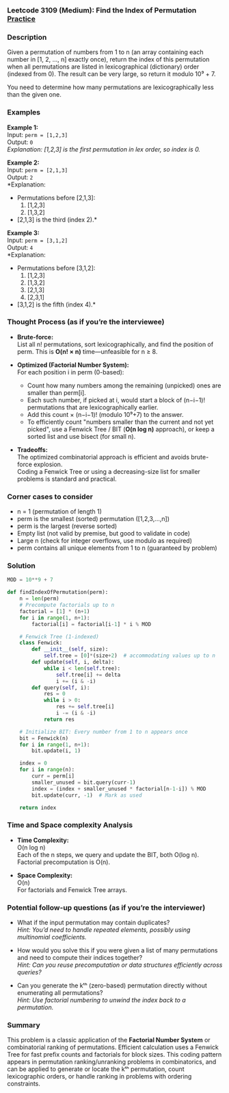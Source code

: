 ### Leetcode 3109 (Medium): Find the Index of Permutation [Practice](https://leetcode.com/problems/find-the-index-of-permutation)

### Description  
Given a permutation of numbers from 1 to n (an array containing each number in [1, 2, ..., n] exactly once), return the index of this permutation when all permutations are listed in lexicographical (dictionary) order (indexed from 0). The result can be very large, so return it modulo 10⁹ + 7.

You need to determine how many permutations are lexicographically less than the given one.

### Examples  

**Example 1:**  
Input: `perm = [1,2,3]`  
Output: `0`  
*Explanation: [1,2,3] is the first permutation in lex order, so index is 0.*

**Example 2:**  
Input: `perm = [2,1,3]`  
Output: `2`  
*Explanation:  
- Permutations before [2,1,3]:  
  1. [1,2,3]  
  2. [1,3,2]  
- [2,1,3] is the third (index 2).*

**Example 3:**  
Input: `perm = [3,1,2]`  
Output: `4`  
*Explanation:  
- Permutations before [3,1,2]:  
  1. [1,2,3]  
  2. [1,3,2]  
  3. [2,1,3]  
  4. [2,3,1]  
- [3,1,2] is the fifth (index 4).*

### Thought Process (as if you’re the interviewee)  
- **Brute-force:**  
  List all n! permutations, sort lexicographically, and find the position of perm. This is **O(n! × n)** time—unfeasible for n ≥ 8.

- **Optimized (Factorial Number System):**  
  For each position i in perm (0-based):  
    - Count how many numbers among the remaining (unpicked) ones are smaller than perm[i].  
    - Each such number, if picked at i, would start a block of (n−i−1)! permutations that are lexicographically earlier.  
    - Add this count × (n−i−1)! (modulo 10⁹+7) to the answer.
  - To efficiently count "numbers smaller than the current and not yet picked", use a Fenwick Tree / BIT (**O(n log n)** approach), or keep a sorted list and use bisect (for small n).

- **Tradeoffs:**  
  The optimized combinatorial approach is efficient and avoids brute-force explosion.  
  Coding a Fenwick Tree or using a decreasing-size list for smaller problems is standard and practical.

### Corner cases to consider  
- n = 1 (permutation of length 1)
- perm is the smallest (sorted) permutation ([1,2,3,...,n])
- perm is the largest (reverse sorted)
- Empty list (not valid by premise, but good to validate in code)
- Large n (check for integer overflows, use modulo as required)
- perm contains all unique elements from 1 to n (guaranteed by problem)

### Solution

```python
MOD = 10**9 + 7

def findIndexOfPermutation(perm):
    n = len(perm)
    # Precompute factorials up to n
    factorial = [1] * (n+1)
    for i in range(1, n+1):
        factorial[i] = factorial[i-1] * i % MOD

    # Fenwick Tree (1-indexed)
    class Fenwick:
        def __init__(self, size):
            self.tree = [0]*(size+2)  # accommodating values up to n
        def update(self, i, delta):
            while i < len(self.tree):
                self.tree[i] += delta
                i += (i & -i)
        def query(self, i):
            res = 0
            while i > 0:
                res += self.tree[i]
                i -= (i & -i)
            return res

    # Initialize BIT: Every number from 1 to n appears once
    bit = Fenwick(n)
    for i in range(1, n+1):
        bit.update(i, 1)

    index = 0
    for i in range(n):
        curr = perm[i]
        smaller_unused = bit.query(curr-1)
        index = (index + smaller_unused * factorial[n-1-i]) % MOD
        bit.update(curr, -1)  # Mark as used

    return index
```

### Time and Space complexity Analysis  

- **Time Complexity:**  
  O(n log n)  
  Each of the n steps, we query and update the BIT, both O(log n). Factorial precomputation is O(n).

- **Space Complexity:**  
  O(n)  
  For factorials and Fenwick Tree arrays.

### Potential follow-up questions (as if you’re the interviewer)  

- What if the input permutation may contain duplicates?  
  *Hint: You’d need to handle repeated elements, possibly using multinomial coefficients.*

- How would you solve this if you were given a list of many permutations and need to compute their indices together?  
  *Hint: Can you reuse precomputation or data structures efficiently across queries?*

- Can you generate the kᵗʰ (zero-based) permutation directly without enumerating all permutations?  
  *Hint: Use factorial numbering to unwind the index back to a permutation.*

### Summary
This problem is a classic application of the **Factorial Number System** or combinatorial ranking of permutations. Efficient calculation uses a Fenwick Tree for fast prefix counts and factorials for block sizes. This coding pattern appears in permutation ranking/unranking problems in combinatorics, and can be applied to generate or locate the kᵗʰ permutation, count lexicographic orders, or handle ranking in problems with ordering constraints.